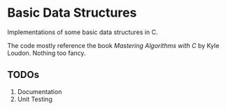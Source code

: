 # Basic Data Structures
Implementations of some basic data structures in C.
  
The code mostly reference the book *Mastering Algorithms with C* by Kyle Loudon. Nothing too fancy.

## TODOs
1. Documentation
2. Unit Testing
